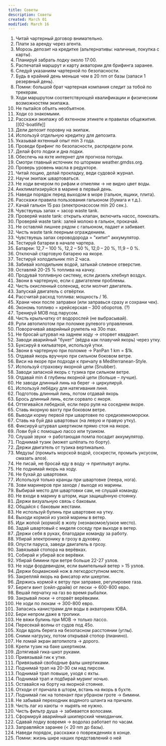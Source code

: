 ```yaml
---
title: Советы
description: Советы
created: March 01
modified: March 16
---
```

1. Читай чартерный договор внимательно. 
2. Плати за аренду через агента. 
3. Морозь депозит на кредитке (альтернативы: наличные, покупка с карты). 
4. Планируй забрать лодку около 17:00. 
5. Распечатай маршрут и карту акватории для брифинга заранее. 
6. Следуй указаниям чартерной по безопасности. 
7. Будь в крайний день меньше чем в 20 nm от базы (запаси 1 резервный день). 
8. Помни: большой брат чартерная компания следит за тобой по трекерам. 
9. Ходи маршрутом соответствующей квалификации и физическим возможностям экипажа. 
10. Не пытайся объять необъятное. 
11. Ходи со знакомыми. 
12. Расскажи экипажу об яхтенном этикете и правилах общежития. [[02-boatlife]]
13. Дели депозит поровну на экипаж. 
14. Используй отдельную кредитку для депозита. 
15. Указывай яхтенный опыт min 3 года. 
16. Проведи брифинг по безопасности, распредели роли. 
17. Делай фото лодки и дна лодки. 
18. Обеспечь на яхте интернет для прогноза погоды. 
19. Смотри главный источник по штормам weather.gmdss.org.
20. Проверь уровень масла в редукторе. 
21. Читай лоцию, делай прокладку, веди судовой журнал. 
22. Научи экипаж швартоваться. 
23. Не ходи вечером по рифам и отмелям -> не видно цвет воды. 
24. Акклиматизируйся в марине в первый день. 
25. Наведи порядок перед выходом в море (гальюн, ящики, плита). 
26. Расскажи правила пользования гальюном (бумага и т.д.). 
27. Качай гальюн 15 раз (электронасосом min 20 сек.). 
28. Чувствуешь запах = засор waste tank. 
29. Проверяй waste tank: открыть клапан, включить насос, понюхать. 
30. Проверяй waste tank: залей молоко в гальюн, прокачай. 
31. Не оставляй лишнее рядом с гальюном, падает и забивает. 
32. Чисть waste tank леерным ограждением. 
33. Чувствуешь запах сероводорода = "кипит" аккумулятор. 
34. Тестируй батареи в начале чартера. 
35. Батареи: 12,7 – 100 %, 12,2 – 50 %, 12,0 – 20 %, 11,9 – 0 %. 
36. Отключай стартовую батарею на якоре. 
37. Тестируй холодильник min 2 часа. 
38. Забивай холодильник водой, затыкай сливное отверстие. 
39. Оставляй 20-25 % топлива на качку. 
40. Продувай топливную систему, если дизель хлебнул воздух. 
41. Звони в чартерную, если с двигателем проблемы. 
42. Чисть окисленный соленоид, если молчит двигатель. 
43. Запускай двигатель с отвёртки. 
44. Рассчитай расход топлива: мощность / 16. 
45. Храни чеки после заправки (или заправься сразу и сохрани чек). 
46. Экономь топливо = крейсерская – 300 оборотов. (?) 
47. Тренируй MOB под парусом. 
48. Чисть крыльчатку от водорослей (не выбрасывай). 
49. Рули автопилотом при поломке рулевого управления. 
50. Поворачивай аварийный румпель на 30о max. 
51. Не бросай штурвал на заднем ходу -> оторвет квадрант. 
52. Заводи аварийный "букет" (вёдра как плавучий якорь) через утку. 
53. Буксируй в кильватере, используй утки. 
54. Звони в чартерную при поломке -> PanPan 1 km = $1k. 
55. Отдавай якорь вручную при сильном боковом ветре. 
56. Виси на якоре при подходе к причалу в Mediterranean-Style. 
57. Используй страховку якорной цепи (Snubber). 
58. Заводи запасной якорь с тузика при сильном ветре. 
59. Отдавай min 4 глубины якорной цепи (больше – лучше). 
60. Не заводи длинный линь на берег -> циркулируй. 
61. Используй лебёдку для натягивания линя. 
62. Подготовь длинный линь, потом отдавай якорь
63. Брось длинный линь, если сорвало с якоря. 
64. Оттягивайся лебедкой, если перо руля на соседнем якоре. 
65. Ставь якорную вахту при боковом ветре. 
66. Выводи корму первой при швартовке по средиземноморски. 
67. Ставь на буй два швартовых (на левую и правую утку). 
68. Фиксируй штурвал шкертиком прямо стоя на якоре. 
69. Лови буй с помощью лассо или тузиком. 
70. Слушай звуки -> работающая помпа посадит аккумулятор. 
71. Поднимай тузик (может шлёпать по борту). 
72. Держи двигатель от тузика вертикально. 
73. Медузы! (промыть морской водой, соскрести, промыть уксусом, смазать алоэ). 
74. Не писай, не бросай еду в воду -> приплывут акулы. 
75. Не поднимай якорь на ходу. 
76. Не бухай до швартовки. 
77. Используй только кранцы при швартовке (леера, нога). 
78. Зови маринеров при заходе / выходе из марины. 
79. Выбирай место для швартовки сам, не слушай команду. 
80. Не входи в марину в шторм, ищи защищённую стоянку. 
81. Держи визуальную связь с баковым. 
82. Общайся с баковым жестами. 
83. Не используй булинь при швартовке на утку. 
84. Выходи кормой из узкой марины в ветер. 
85. Иди жопой (кормой) в жопу (незнакомое/узкое место). 
86. Задай швартовый с миделя соседу при выходе в ветер. 
87. Держи себя в руках, благодари команду за работу. 
88. Убирай электронику в грозу в духовку. 
89. Опусти паруса, заведи двигатель в грозу. 
90. Завязывай стопора на верёвках. 
91. Собирай и убирай все верёвки. 
92. Убирай бимини при ветре больше 22-27 узлов. 
93. Не ходи фордевиндом, если вымпельный ветер > 15 узлов. 
94. Держи боцманский нож в легкодоступном месте. 
95. Закрепляй якорь на фиксатор или шкертик. 
96. Держись кормой к ветру при заправке, регулировке газа. 
97. Береги винт (сейл-драйв) от лески -> 600-800 евро. 
98. Вешай перчатку на газ во время рыбалки. 
99. Закрывай люки -> оторвёт верёвками. 
100. Не ходи по люкам -> 300-800 евро. 
101. Запасись канистрами для воды в акваториях ЮВА. 
102. Бери непром даже в тропики. 
103. Не вяжи булинь при MOB -> только лассо. 
104. Пересекай волны от судов под 45о. 
105. Ходи вдоль берега на безопасном расстоянии (углы). 
106. Сними нагрузку, потом открывай стопор (пианино). 
107. Не ломай экран автопилота -> дорого. 
108. Крепи тузик на баке шкертиком. 
109. Дотягивай гика-шкот руками. 
110. Привязывай гик к утке. 
111. Привязывай свободные фалы шкертиками. 
112. Поднимай трап на 20-30 см над пирсом. 
113. Поднимай трап повыше, уходя с яхты. 
114. Поднимай трап и подбирай муринг ночью. 
115. Оставайся на борту на якорной стоянке. 
116. Отходи от причала в шторм, встань на якорь в бухте. 
117. Поднимай гик на топенант при убраном гроте -> бимини. 
118. Не забывай переходник водяного шланга на причале. 
119. Чисть лаг из каюты -> нырять не нужно. 
120. Чисть фильтр душа -> забивается волосами. 
121. Сформируй аварийный шкиперский чемоданчик. 
122. Сдавай лодку вовремя -> водолаз работает по часам. 
123. Заправляйся заранее (< 20 nm до базы). 
124. Наведи порядок, расскажи о повреждениях в конце. 
125. Помни: жизнь шире наших представлений о ней